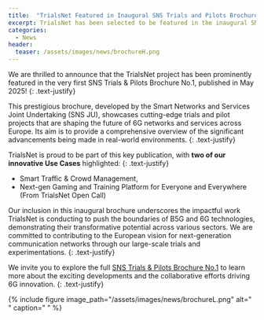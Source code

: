 ```yaml
---
title:  "TrialsNet Featured in Inaugural SNS Trials and Pilots Brochure"
excerpt: TrialsNet has been selected to be featured in the inaugural SNS Trials and Pilots Brochure
categories: 
  - News
header:
  teaser: /assets/images/news/brochureH.png
---
```


We are thrilled to announce that the TrialsNet project has been prominently featured in the very first SNS Trials & Pilots Brochure No.1, published in May 2025!
{: .text-justify}

This prestigious brochure, developed by the Smart Networks and Services Joint Undertaking (SNS JU), showcases cutting-edge trials and pilot projects that are shaping the future of 6G networks and services across Europe. Its aim is to provide a comprehensive overview of the significant advancements being made in real-world environments.
{: .text-justify}

TrialsNet is proud to be part of this key publication, with **two of our innovative Use Cases** highlighted:
{: .text-justify}

- Smart Traffic & Crowd Management,
- Next-gen Gaming and Training Platform for Everyone and Everywhere (From TrialsNet Open Call)

Our inclusion in this inaugural brochure underscores the impactful work TrialsNet is conducting to push the boundaries of B5G and 6G technologies, demonstrating their transformative potential across various sectors. We are committed to contributing to the European vision for next-generation communication networks through our large-scale trials and experimentations.
{: .text-justify}

We invite you to explore the full [SNS Trials & Pilots Brochure No.1](https://smart-networks.europa.eu/wp-content/uploads/2025/06/sns_tps_brochure_may25_final.pdf) to learn more about the exciting developments and the collaborative efforts driving 6G innovation.
{: .text-justify}

{% include figure image_path="/assets/images/news/brochureL.png" alt=" " caption=" " %}

